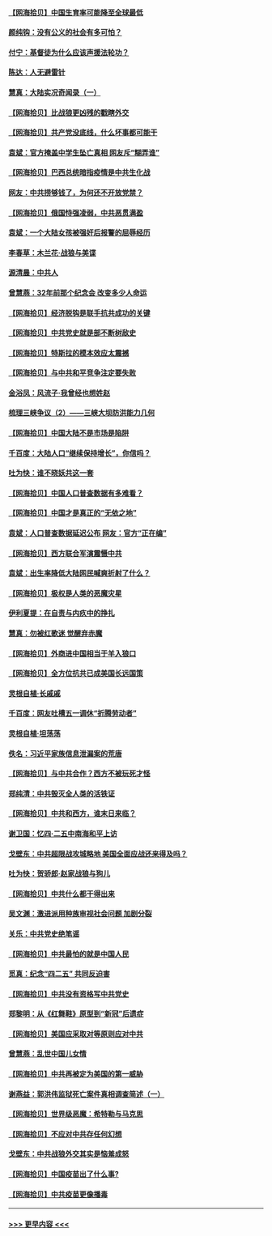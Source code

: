 #### [【网海拾贝】中国生育率可能降至全球最低](../pages/nsc993/n12948793.md?t=05150151) 
#### [颜纯钩：没有公义的社会有多可怕？](../pages/nsc993/n12947626.md?t=05150151) 
#### [付宁：基督徒为什么应该声援法轮功？](../pages/nsc993/n12947233.md?t=05150151) 
#### [陈达：人无避雷针](../pages/nsc993/n12947098.md?t=05150151) 
#### [慧真：大陆实况奇闻录（一）](../pages/nsc993/n12945811.md?t=05150151) 
#### [【网海拾贝】比战狼更凶残的戳瞎外交](../pages/nsc993/n12945717.md?t=05150151) 
#### [【网海拾贝】共产党没底线，什么坏事都可能干](../pages/nsc993/n12942090.md?t=05150151) 
#### [袁斌：官方掩盖中学生坠亡真相 网友斥“糊弄谁”](../pages/nsc993/n12942029.md?t=05150151) 
#### [【网海拾贝】巴西总统暗指疫情是中共生化战](../pages/nsc993/n12938999.md?t=05150151) 
#### [网友：中共捞够钱了，为何还不开放党禁？](../pages/nsc993/n12938952.md?t=05150151) 
#### [【网海拾贝】俄国恃强凌弱，中共恶贯满盈](../pages/nsc993/n12936626.md?t=05150151) 
#### [袁斌：一个大陆女孩被强奸后报警的屈辱经历](../pages/nsc993/n12936547.md?t=05150151) 
#### [李春草：木兰花·战狼与美谍](../pages/nsc993/n12935995.md?t=05150151) 
#### [源清晨：中共人](../pages/nsc993/n12935589.md?t=05150151) 
#### [曾慧燕：32年前那个纪念会 改变多少人命运](../pages/nsc993/n12934233.md?t=05150151) 
#### [【网海拾贝】经济脱钩是联手抗共成功的关键](../pages/nsc993/n12934176.md?t=05150151) 
#### [【网海拾贝】中共党史就是部不断树敌史](../pages/nsc993/n12932844.md?t=05150151) 
#### [【网海拾贝】特斯拉的模本效应太震撼](../pages/nsc993/n12925626.md?t=05150151) 
#### [【网海拾贝】与中共和平竞争注定要失败](../pages/nsc993/n12923326.md?t=05150151) 
#### [金浴凤：风流子‧我曾经也想姓赵](../pages/nsc993/n12920911.md?t=05150151) 
#### [梳理三峡争议（2）——三峡大坝防洪能力几何](../pages/nsc993/n12920173.md?t=05150151) 
#### [【网海拾贝】中国大陆不是市场是陷阱](../pages/nsc993/n12920143.md?t=05150151) 
#### [千百度：大陆人口“继续保持增长”，你信吗？](../pages/nsc993/n12918946.md?t=05150151) 
#### [吐为快：谁不晓妖共这一套](../pages/nsc993/n12918941.md?t=05150151) 
#### [【网海拾贝】中国人口普查数据有多难看？](../pages/nsc993/n12917822.md?t=05150151) 
#### [【网海拾贝】中国才是真正的“无依之地”](../pages/nsc993/n12915845.md?t=05150151) 
#### [袁斌：人口普查数据延迟公布 网友：官方“正在编”](../pages/nsc993/n12915748.md?t=05150151) 
#### [【网海拾贝】西方联合军演震慑中共](../pages/nsc993/n12913466.md?t=05150151) 
#### [袁斌：出生率降低大陆网民喊爽折射了什么？](../pages/nsc993/n12913365.md?t=05150151) 
#### [【网海拾贝】极权是人类的恶魔灾星](../pages/nsc993/n12910697.md?t=05150151) 
#### [伊利夏提：在自责与内疚中的挣扎](../pages/nsc993/n12910493.md?t=05150151) 
#### [慧真：勿被红歌迷 觉醒弃赤魔](../pages/nsc993/n12910485.md?t=05150151) 
#### [【网海拾贝】外商进中国相当于羊入狼口](../pages/nsc993/n12908274.md?t=05150151) 
#### [【网海拾贝】全方位抗共已成美国长远国策](../pages/nsc993/n12906878.md?t=05150151) 
#### [灵根自植‧长戚戚](../pages/nsc993/n12905585.md?t=05150151) 
#### [千百度：网友吐槽五一调休“折腾劳动者”](../pages/nsc993/n12905934.md?t=05150151) 
#### [灵根自植‧坦荡荡](../pages/nsc993/n12905562.md?t=05150151) 
#### [佚名：习近平家族信息泄漏案的荒唐](../pages/nsc993/n12904705.md?t=05150151) 
#### [【网海拾贝】与中共合作？西方不被玩死才怪](../pages/nsc993/n12903873.md?t=05150151) 
#### [郑纯清：中共毁灭全人类的活铁证](../pages/nsc993/n12903785.md?t=05150151) 
#### [【网海拾贝】中共和西方，谁末日来临？](../pages/nsc993/n12903482.md?t=05150151) 
#### [谢卫国：忆四‧二五中南海和平上访](../pages/nsc993/n12902192.md?t=05150151) 
#### [戈壁东：中共超限战攻城略地 美国全面应战还来得及吗？](../pages/nsc993/n12902297.md?t=05150151) 
#### [吐为快：贺骄郎‧赵家战狼与狗儿](../pages/nsc993/n12902280.md?t=05150151) 
#### [【网海拾贝】中共什么都干得出来](../pages/nsc993/n12897500.md?t=05150151) 
#### [吴文渊：激进派用种族审视社会问题 加剧分裂](../pages/nsc993/n12893881.md?t=05150151) 
#### [关乐：中共党史绝笔谣](../pages/nsc993/n12897270.md?t=05150151) 
#### [【网海拾贝】中共最怕的就是中国人民](../pages/nsc993/n12894705.md?t=05150151) 
#### [觅真：纪念“四二五” 共同反迫害](../pages/nsc993/n12894553.md?t=05150151) 
#### [【网海拾贝】中共没有资格写中共党史](../pages/nsc993/n12892231.md?t=05150151) 
#### [郑黎明：从《红舞鞋》原型到“新冠”后遗症](../pages/nsc993/n12890469.md?t=05150151) 
#### [【网海拾贝】美国应采取对等原则应对中共](../pages/nsc993/n12889176.md?t=05150151) 
#### [曾慧燕：乱世中国儿女情](../pages/nsc993/n12887931.md?t=05150151) 
#### [【网海拾贝】中共再被定为美国的第一威胁](../pages/nsc993/n12887580.md?t=05150151) 
#### [谢燕益：郭洪伟监狱死亡案件真相调查简述（一）](../pages/nsc993/n12885648.md?t=05150151) 
#### [【网海拾贝】世界级恶魔：希特勒与马克思](../pages/nsc993/n12884062.md?t=05150151) 
#### [【网海拾贝】不应对中共存任何幻想](../pages/nsc993/n12881460.md?t=05150151) 
#### [戈壁东：中共战狼外交其实是恼羞成怒](../pages/nsc993/n12880392.md?t=05150151) 
#### [【网海拾贝】中国疫苗出了什么事?](../pages/nsc993/n12879124.md?t=05150151) 
#### [【网海拾贝】中共疫苗更像播毒](../pages/nsc993/n12876631.md?t=05150151) 

----
#### [ >>> 更早内容 <<< ](../indexes/nsc993-earlier.md)
